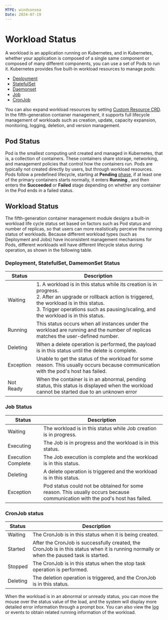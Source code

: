 ```yaml
---
MTPE: windsonsea
Date: 2024-07-19
---
```


# Workload Status

A workload is an application running on Kubernetes, and in Kubernetes, whether your application is composed of a single same component or composed of many different components, you can use a set of Pods to run it. Kubernetes provides five built-in workload resources to manage pods:

- [Deployment](../create-deployment.md)
- [StatefulSet](../create-statefulset.md)
- [Daemonset](../create-daemonset.md)
- [Job](../create-job.md)
- [CronJob](../create-cronjob.md)

You can also expand workload resources by setting [Custom Resource CRD](../../custom-resources/create.md). In the fifth-generation container management, it supports full lifecycle management of workloads such as creation, update, capacity expansion, monitoring, logging, deletion, and version management.

## Pod Status

Pod is the smallest computing unit created and managed in Kubernetes, that is, a collection of containers. These containers share storage, networking, and management policies that control how the containers run.
Pods are typically not created directly by users, but through workload resources.
Pods follow a predefined lifecycle, starting at __Pending__ [phase](https://kubernetes.io/docs/concepts/workloads/pods/pod-lifecycle/#pod-phase), if at least one of the primary containers starts normally, it enters __Running__ , and then enters the __Succeeded__ or __Failed__ stage depending on whether any container in the Pod ends in a failed status.

## Workload Status

The fifth-generation container management module designs a built-in workload life cycle status set based on factors such as Pod status and number of replicas, so that users can more realistically perceive the running status of workloads.
Because different workload types (such as Deployment and Jobs) have inconsistent management mechanisms for Pods, different workloads will have different lifecycle status during operation, as shown in the following table.

### Deployment, StatefulSet, DamemonSet Status

| Status | Description |
| ------ | ----------- |
| Waiting | 1. A workload is in this status while its creation is in progress. <br>2. After an upgrade or rollback action is triggered, the workload is in this status. <br>3. Trigger operations such as pausing/scaling, and the workload is in this status. |
| Running | This status occurs when all instances under the workload are running and the number of replicas matches the user-defined number. |
| Deleting | When a delete operation is performed, the payload is in this status until the delete is complete. |
| Exception | Unable to get the status of the workload for some reason. This usually occurs because communication with the pod's host has failed. |
| Not Ready | When the container is in an abnormal, pending status, this status is displayed when the workload cannot be started due to an unknown error |

### Job Status

| Status | Description |
| ------ | ----------- |
| Waiting | The workload is in this status while Job creation is in progress. |
| Executing | The Job is in progress and the workload is in this status. |
| Execution Complete | The Job execution is complete and the workload is in this status. |
| Deleting | A delete operation is triggered and the workload is in this status. |
| Exception | Pod status could not be obtained for some reason. This usually occurs because communication with the pod's host has failed. |

### CronJob status

| Status | Description |
| ------ | ----------- |
| Waiting | The CronJob is in this status when it is being created. |
| Started | After the CronJob is successfully created, the CronJob is in this status when it is running normally or when the paused task is started. |
| Stopped | The CronJob is in this status when the stop task operation is performed. |
| Deleting | The deletion operation is triggered, and the CronJob is in this status. |

When the workload is in an abnormal or unready status, you can move the mouse over the status value of the load, and the system will display more detailed error information through a prompt box. You can also view the [log](../../../../insight/user-guide/data-query/log.md) or events to obtain related running information of the workload.
